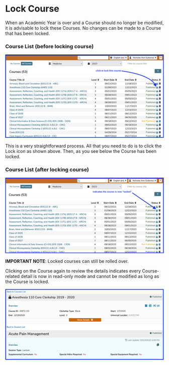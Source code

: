 # Lock Course

When an Academic Year is over and a Course should no longer be modified, it is advisable to lock these Courses. No changes can be made to a Course that has been locked.

### Course List (before locking course)

![course list - pre-lock](../../images/lock_course/course_list_pre_lock.png)

This is a very straightforward process. All that you need to do is to click the Lock icon as shown above. Then, as you see below the Course has been locked.

### Course List (after locking course)

![course list - post-lock](../../images/lock_course/course_list_post_lock.png)

**IMPORTANT NOTE**:  Locked courses can still be rolled over.

Clicking on the Course again to review the details indicates every Course-related detail is now in read-only mode and cannot be modified as long as the Course is locked.

![Read-only mode](../../images/lock_course/lock_crs3.png)

